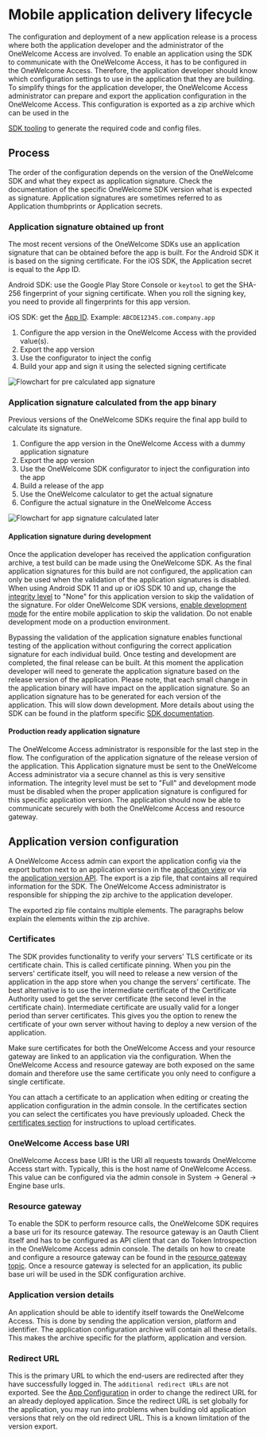 # Mobile application delivery lifecycle

The configuration and deployment of a new application release is a process where both the application developer and the administrator of the
OneWelcome Access are involved. To enable an application using the SDK to communicate with the OneWelcome Access, it has to be configured in the
OneWelcome Access. Therefore, the application developer should know which configuration settings to use in the application that they are building. To
simplify things for the application developer, the OneWelcome Access administrator can prepare and export the application configuration in the
OneWelcome Access. This configuration is exported as a zip archive which can be used in the

[SDK tooling](https://docs.onewelcome.net/sdk-configurator) to generate the required code and config files.

## Process

The order of the configuration depends on the version of the OneWelcome SDK and what they expect as application signature. Check the documentation of the specific
OneWelcome SDK version what is expected as signature. Application signatures are sometimes referred to as Application thumbprints or Application secrets.

### Application signature obtained up front

The most recent versions of the OneWelcome SDKs use an application signature that can be obtained before the app is built. For the Android SDK it is based on the
signing certificate. For the iOS SDK, the Application secret is equal to the App ID.

Android SDK: use the Google Play Store Console or `keytool` to get the SHA-256 fingerprint of your signing certificate. When you roll the signing key, you need
to provide all fingerprints for this app version.

iOS SDK: get the [App ID](https://help.apple.com/xcode/mac/current/#/dev618af4e67).
Example: `ABCDE12345.com.company.app`

1. Configure the app version in the OneWelcome Access with the provided value(s).
2. Export the app version
3. Use the configurator to inject the config
4. Build your app and sign it using the selected signing certificate

![Flowchart for pre calculated app signature](img/app-delivery-lifecycle-2021.svg)

### Application signature calculated from the app binary

Previous versions of the OneWelcome SDKs require the final app build to calculate its signature.

1. Configure the app version in the OneWelcome Access with a dummy application signature
2. Export the app version
3. Use the OneWelcome SDK configurator to inject the configuration into the app
4. Build a release of the app
5. Use the OneWelcome calculator to get the actual signature
6. Configure the actual signature in the OneWelcome Access

![Flowchart for app signature calculated later](img/app-delivery-lifecycle-old.svg)

#### Application signature during development

Once the application developer has received the application configuration archive, a test build can be made using the OneWelcome SDK. As the final application
signatures for this build are not configured, the application can only be used when the validation of the application signatures is disabled. When using Android
SDK 11 and up or iOS SDK 10 and up, change the [integrity level](../app-configuration/app-version-management.md) to "None" for this application version to skip
the validation of the signature. For older OneWelcome SDK versions, [enable development mode](../app-configuration/app-configuration.md#enabling-development-mode)
for the entire mobile application to skip the validation. Do not enable development mode on a production environment.

Bypassing the validation of the application signature enables functional testing of the application without configuring the correct application signature for
each individual build. Once testing and development are completed, the final release can be built. At this moment the application developer will need to
generate the application signature based on the release version of the application. Please note, that each small change in the application binary will have
impact on the application signature. So an application signature has to be generated for each version of the application. This will slow down development. More
details about using the SDK can be found in the platform specific [SDK documentation](https://docs.onewelcome.net/onegini-sdk.html).

#### Production ready application signature

The OneWelcome Access administrator is responsible for the last step in the flow. The configuration of the application signature of the release version of
the application. This Application signature must be sent to the OneWelcome Access administrator via a secure channel as this is very sensitive information.
The integrity level must be set to "Full" and development mode must be disabled when the proper application signature is configured for this specific
application version. The application should now be able to communicate securely with both the OneWelcome Access and resource gateway.

## Application version configuration

A OneWelcome Access admin can export the application config via the export button next to an application version in
the [application view](../app-configuration/app-configuration.md) or via
the [application version API](../../../api-reference/config-api/applications/application-version-api.md). The export is a zip file, that contains all required
information for the SDK. The OneWelcome Access administrator is responsible for shipping the zip archive to the application developer.

The exported zip file contains multiple elements. The paragraphs below explain the elements within the zip archive.

### Certificates

The SDK provides functionality to verify your servers' TLS certificate or its certificate chain. This is called certificate pinning. When you pin the servers'
certificate itself, you will need to release a new version of the application in the app store when you change the servers' certificate. The best alternative is
to use the intermediate certificate of the Certificate Authority used to get the server certificate (the second level in the certificate chain). Intermediate
certificate are usually valid for a longer period than server certificates. This gives you the option to renew the certificate of your own server without having
to deploy a new version of the application.

Make sure certificates for both the OneWelcome Access and your resource gateway are linked to an application via the configuration. When the
OneWelcome Access and resource gateway are both exposed on the same domain and therefore use the same certificate you only need to configure a single
certificate.

You can attach a certificate to an application when editing or creating the application configuration in the admin console. In the certificates section you can
select the certificates you have previously uploaded. Check the [certificates section](../../../appendix/administration/oauth-config.md#certificates) for
instructions to upload certificates.

### OneWelcome Access base URI

OneWelcome Access base URI is the URI all requests towards OneWelcome Access start with. Typically, this is the host name of OneWelcome Access. This value can be
configured via the admin console in System &rightarrow; General &rightarrow; Engine base urls.

### Resource gateway

To enable the SDK to perform resource calls, the OneWelcome SDK requires a base uri for its resource gateway. The resource gateway is an Oauth Client itself and
has to be configured as API client that can do Token Introspection in the OneWelcome Access admin console. The details on how to create and configure a
resource gateway can be found in the [resource gateway topic](../../general-app-config/resource-gateway/resource-gateway.md). Once a resource gateway is
selected for an application, its public base uri will be used in the SDK configuration archive.

### Application version details

An application should be able to identify itself towards the OneWelcome Access. This is done by sending the application version, platform and identifier. The
application configuration archive will contain all these details. This makes the archive specific for the platform, application and version.

### Redirect URL

This is the primary URL to which the end-users are redirected after they have successfully logged in. The `additional redirect URLs` are not exported. See
the [App Configuration](../app-configuration/app-configuration.md#creating-a-new-application)
in order to change the redirect URL for an already deployed application. Since the redirect URL is set globally for the application, you may run into problems
when building old application versions that rely on the old redirect URL. This is a known limitation of the version export.
